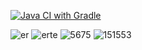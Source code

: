 [![Java CI with Gradle](https://github.com/MarinaTret/Patterns1/actions/workflows/gradle-publish.yml/badge.svg)](https://github.com/MarinaTret/Patterns1/actions/workflows/gradle-publish.yml)

![er](https://github.com/MarinaTret/Patterns1/assets/151911577/a732f18a-1df6-4b0b-9121-dc053796372c)
![erte](https://github.com/MarinaTret/Patterns1/assets/151911577/bf21266f-c483-4896-94cd-05e8bdc0b86b)
![5675](https://github.com/MarinaTret/Patterns1/assets/151911577/8196cc25-50c3-4109-9079-9a1fc0d9a065)
![151553](https://github.com/MarinaTret/Patterns1/assets/151911577/d44a3d57-d99a-4872-a623-2fb464275766)
